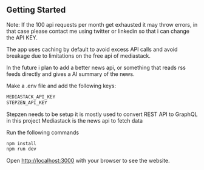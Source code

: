 ## Getting Started

Note: If the 100 api requests per month get exhausted it may throw errors, in that case please contact me using twitter or linkedin so that i can change the API KEY.

The app uses caching by default to avoid excess API calls and avoid breakage due to limitations on the free api of mediastack.

In the future i plan to add a better news api, or something that reads rss feeds directly and gives a AI summary of the news.

Make a .env file and add the following keys:
```bash
MEDIASTACK_API_KEY
STEPZEN_API_KEY
```
Stepzen needs to be setup it is mostly used to convert REST API to GraphQL in this project
Mediastack is the news api to fetch data


Run the following commands
```bash
npm install
npm run dev
```

Open [http://localhost:3000](http://localhost:3000) with your browser to see the website.
